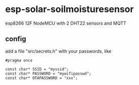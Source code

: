 # esp-solar-soilmoisturesensor
esp8266 12F NodeMCU with 2 DHT22 sensors and MQTT


## config
add a file "src/secrets.h" with your passwords, like

```
#pragma once

const char* SSID = "myssid";
const char* PASSWORD = "mywifipasswd";
const char* OTAPASSWORD = "xxx";
```



